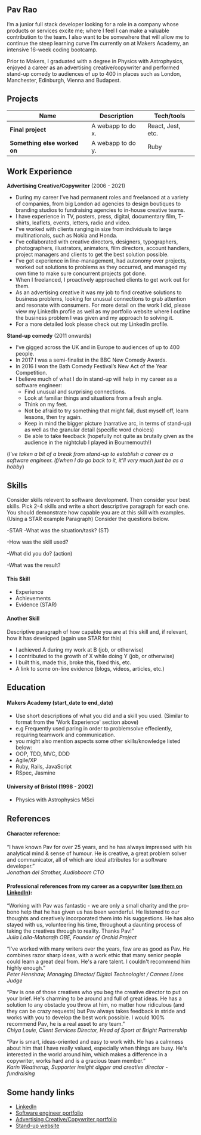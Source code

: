 ## Pav Rao

I’m a junior full stack developer looking for a role in a company whose products or services excite me; where I feel I can make a valuable contribution to the team. I also want to be somewhere that will allow me to continue the steep learning curve I’m currently on at Makers Academy, an intensive 16-week coding bootcamp.

Prior to Makers, I graduated with a degree in Physics with Astrophysics, enjoyed a career as an advertising creative/copywriter and performed stand-up comedy to audiences of up to 400 in places such as London, Manchester, Edinburgh, Vienna and Budapest.

## Projects

| Name                         | Description       | Tech/tools        |
| ---------------------------- | ----------------- | ----------------- |
| **Final project**            | A webapp to do x. | React, Jest, etc. |
| **Something else worked on** | A webapp to do y. | Ruby              |

## Work Experience

**Advertising Creative/Copywriter** (2006 - 2021)  

- During my career I’ve had permanent roles and freelanced at a variety of companies, from big London ad agencies to design boutiques to branding studios to fundraising agencies to in-house creative teams.
- I have experience in TV, posters, press, digital, documentary film, T-shirts, leaflets, events, letters, radio and video.
- I’ve worked with clients ranging in size from individuals to large multinationals, such as Nokia and Honda.
- I’ve collaborated with creative directors, designers, typographers, photographers, illustrators, animators, film directors, account handlers, project managers and clients to get the best solution possible.
- I’ve got experience in line-management, had autonomy over projects, worked out solutions to problems as they occurred, and managed my own time to make sure concurrent projects got done. 
- When I freelanced, I proactively approached clients to get work out for them.
- As an advertising creative it was my job to find creative solutions to business problems, looking for unusual connections to grab attention and resonate with consumers. For more detail on the work I did, please view my LinkedIn profile as well as my portfolio website where I outline the business problem I was given and my approach to solving it.
- For a more detailed look please check out my LinkedIn profile.  
  
  
**Stand-up comedy** (2011 onwards)  

- I’ve gigged across the UK and in Europe to audiences of up to 400 people. 
- In 2017 I was a semi-finalist in the BBC New Comedy Awards.
- In 2016 I won the Bath Comedy Festival’s New Act of the Year Competition.
- I believe much of what I do in stand-up will help in my career as a software engineer: 
  - Find unusual and surprising connections.
  - Look at familiar things and situations from a fresh angle.
  - Think on my feet.
  - Not be afraid to try something that might fail, dust myself off, learn lessons, then try again.
  - Keep in mind the bigger picture (narrative arc, in terms of stand-up) as well as the granular detail (specific word choices)
  - Be able to take feedback (hopefully not quite as brutally given as the audience in the nightclub I played in Bournemouth!)  
  
(_I've taken a bit of a break from stand-up to establish a career as a software engineer. If/when I do go back to it, it'll very much just be as a hobby_)



## Skills

Consider skills relevent to software development. Then consider your best skills. Pick 2-4 skills and write a short descriptive paragraph for each one. You should demonstrate how capable you are at this skill with examples.
(Using a STAR example Paragraph) Consider the questions below.

-STAR
-What was the situation/task? (ST)

-How was the skill used?

-What did you do? (action)

-What was the result?


#### This Skill

- Experience
- Achievements
- Evidence (STAR)

#### Another Skill

Descriptive paragraph of how capable you are at this skill and, if relevant, how it has developed (again use STAR for this)

- I achieved A during my work at B (job, or otherwise)
- I contributed to the growth of X while doing Y (job, or otherwise)
- I built this, made this, broke this, fixed this, etc.
- A link to some on-line evidence (blogs, videos, articles, etc.)

## Education

#### Makers Academy (start_date to end_date)
- Use short descriptions of what you did and a skill you used. (Similar to format from the 'Work Experience' section above)
- e.g Frequently used paring in order to problemsolve effeciently, requiring teamwork and communication.
- you might also mention aspects some other skills/knowledge listed below: 
- OOP, TDD, MVC, DDD
- Agile/XP
- Ruby, Rails, JavaScript
- RSpec, Jasmine

#### University of Bristol (1998 - 2002)

- Physics with Astrophysics MSci

## References

#### Character reference: ####

“I have known Pav for over 25 years, and he has always impressed with his analytical mind & sense of humour. He is creative, a great problem solver and communicator, all of which are ideal attributes for a software developer.”  
_Jonathan del Strother, Audioboom CTO_


#### Professional references from my career as a copywriter ([see them on LinkedIn](https://www.linkedin.com/in/pav-rao-0a46453b/)): ####

“Working with Pav was fantastic - we are only a small charity and the pro-bono help that he has given us has been wonderful. He listened to our thoughts and creatively incorporated them into his suggestions. He has also stayed with us, volunteering his time, throughout a daunting process of taking the creatives through to reality. Thanks Pav!”  
_Julia Lalla-Maharajh OBE, Founder of Orchid Project_

“I've worked with many writers over the years, few are as good as Pav. He combines razor sharp ideas, with a work ethic that many senior people could learn a great deal from. He's a rare talent. I couldn't recommend him highly enough.”  
_Peter Henshaw, Managing Director/ Digital Technologist / Cannes Lions Judge_

“Pav is one of those creatives who you beg the creative director to put on your brief. He's charming to be around and full of great ideas. He has a solution to any obstacle you throw at him, no matter how ridiculous (and they can be crazy requests) but Pav always takes feedback in stride and works with you to develop the best work possible. I would 100% recommend Pav, he is a real asset to any team.”  
_Chiya Louie, Client Services Director, Head of Sport at Bright Partnership_

“Pav is smart, ideas-oriented and easy to work with. He has a calmness about him that I have really valued, especially when things are busy. He's interested in the world around him, which makes a difference in a copywriter, works hard and is a gracious team member.”  
_Karin Weatherup, Supporter insight digger and creative director - fundraising_

## Some handy links

- [LinkedIn](https://www.linkedin.com/in/pav-rao-0a46453b/)
- [Software engineer portfolio](http://pavrao.io/)
- [Advertising Creative/Copywriter portfolio](https://www.pavt.co.uk/)
- [Stand-up website](http://pavrao.com/)

